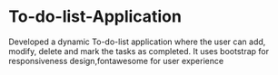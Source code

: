 # To-do-list-Application
  Developed a dynamic To-do-list application where the user can add, modify, delete and mark the tasks  as completed. It uses bootstrap for responsiveness design,fontawesome for user experience
